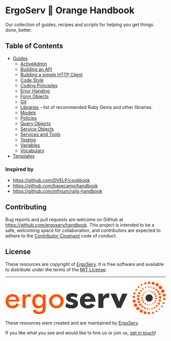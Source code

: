 # ErgoServ 📙 Orange Handbook

Our collection of guides, recipes and scripts for helping you get things done, better.

## Table of Contents

* [Guides](guides/)
  - [ActiveAdmin](guides/activeadmin.md)
  - [Building an API](guides/building_api.md)
  - [Building a simple HTTP Client](guides/building_simple_http_client.md)
  - [Code Style](guides/code_style.md)
  - [Coding Principles](guides/coding_principles.md)
  - [Error Handing](guides/error_handling.md)
  - [Form Objects](guides/form_objects.md)
  - [Git](guides/git.md)
  - [Libraries](guides/libraries.md) - list of recommended Ruby Gems and other libraries.
  - [Models](guides/models.md)
  - [Policies](guides/policies.md)
  - [Query Objects](guides/query_objects.md)
  - [Service Objects](guides/service_objects.md)
  - [Services and Tools](guides/services_and_tools.md)
  - [Testing](guides/testing.md)
  - [Variables](guides/variables.md)
  - [Vocabulary](guides/vocabulary.md)
* [Templates](templates/)

### Inspired by

* https://github.com/DVELP/cookbook
* https://github.com/basecamp/handbook
* https://github.com/infinum/rails-handbook

## Contributing

Bug reports and pull requests are welcome on GitHub at https://github.com/ergoserv/handbook. This project is intended to be a safe, welcoming space for collaboration, and contributors are expected to adhere to the [Contributor Covenant](http://contributor-covenant.org/) code of conduct.

## License

These resources are copyright of [ErgoServ](https://www.ergoserv.com). It is free software and available to distribute under the terms of the [MIT License](http://opensource.org/licenses/MIT).

------

[![alt text](https://raw.githubusercontent.com/ergoserv/handbook/master/assets/ErgoServ_horizontalColor@sign+text+bg.png "ErgoServ - Web and Mobile Development Company")](https://www.ergoserv.com)

These resources were created and are maintained by [ErgoServ](https://www.ergoserv.com).

If you like what you see and would like to hire us or join us, [get in touch](https://www.ergoserv.com)!
